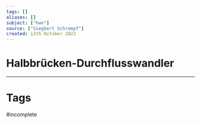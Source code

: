 ```yaml
---
tags: []
aliases: []
subject: ["hwe"]
source: ["Siegbert Schrempf"]
created: 13th October 2022
---
```


# Halbbrücken-Durchflusswandler


---

# Tags

#incomplete 